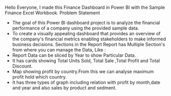 Hello Everyone,
I made this Finance Dashboard in Power BI with the Sample Finance Excel Workbook.
Problem Statement
* The goal of this Power BI dashboard project is to analyze the financial performance of a company using the provided sample data.
* To create a visually appealing dashboard that provides an overview of the company's financial metrics enabling stakeholders to make informed business decisions.
Sections in the Report
Report has Multiple Section's from where you can manage the Data, Like :
* Report Data can be sliced by Year to show Particular Data.
* It has cards showing Total Units Sold, Total Sale ,Total Profit and Total Discount.
* Map showing profit by country.From this we can analyse maximum profit hold  which country.
* It has three types of graph including relation with profit by month,date and year and also sales by product and sedment.

